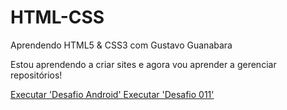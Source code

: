# HTML-CSS
 Aprendendo HTML5 & CSS3 com Gustavo Guanabara

Estou aprendendo a criar sites e agora vou aprender a gerenciar repositórios!

<a href="https://sdanipinheiro.github.io/HTML-CSS/Desafios/D010/android.html">Executar 'Desafio Android'
<a href="https://sdanipinheiro.github.io/HTML-CSS/Desafios/D011/index.html">Executar 'Desafio 011'